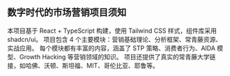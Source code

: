 ## 数字时代的市场营销项目须知
本项目基于 React + TypeScript 构建，使用 Tailwind CSS 样式，组件库采用 shadcn/ui。
项目包含 4 个主要模块：营销基础理论、分析框架、常青藤资源、实战应用。
每个模块都有丰富的内容，涵盖了 STP 策略、消费者行为、AIDA 模型、Growth Hacking 等营销领域的知识。
项目还提供了真实的常青藤大学链接，如哈佛、沃顿、斯坦福、MIT、哥伦比亚、耶鲁等。
